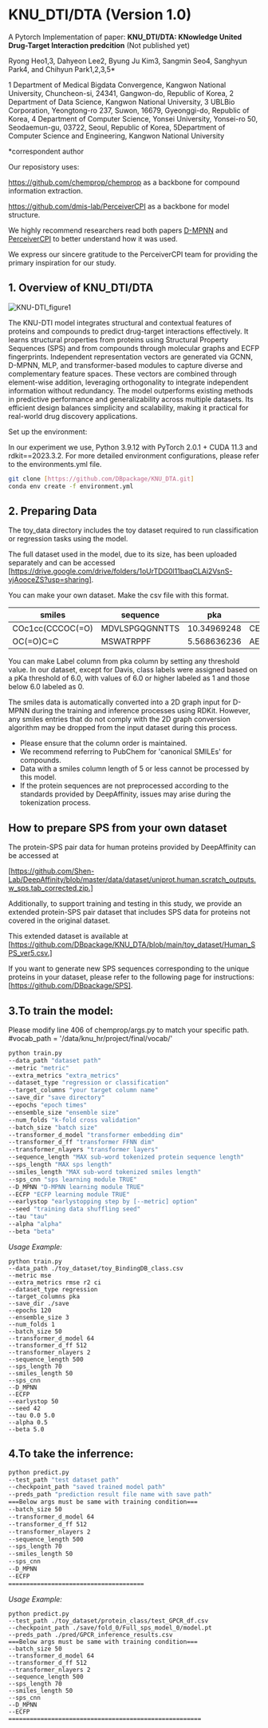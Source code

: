 # KNU_DTI/DTA (Version 1.0)
A Pytorch Implementation of paper:
**KNU_DTI/DTA: KNowledge United Drug-Target Interaction predcition** (Not published yet)

Ryong Heo1,3, Dahyeon Lee2, Byung Ju Kim3, Sangmin Seo4, Sanghyun Park4, and Chihyun Park1,2,3,5*

1 Department of Medical Bigdata Convergence, Kangwon National University, Chuncheon-si, 24341, Gangwon-do, Republic of Korea, 2 Department of Data Science, Kangwon National University, 3 UBLBio Corporation, Yeongtong-ro 237, Suwon, 16679, Gyeonggi-do, Republic of Korea, 4 Department of Computer Science, Yonsei University, Yonsei-ro 50, Seodaemun-gu, 03722, Seoul, Republic of Korea, 5Department of Computer Science and Engineering, Kangwon National University

*correspondent author

Our reposistory uses:

https://github.com/chemprop/chemprop as a backbone for compound information extraction.

https://github.com/dmis-lab/PerceiverCPI as a backbone for model structure.

We highly recommend researchers read both papers 
[D-MPNN](https://pubs.acs.org/doi/abs/10.1021/acs.jcim.9b00237) and [PerceiverCPI](https://doi.org/10.1093/bioinformatics/btac731) to better understand how it was used. 

We express our sincere gratitude to the PerceiverCPI team for providing the primary inspiration for our study.


## 1. **Overview of KNU_DTI/DTA**
![KNU-DTI_figure1](https://github.com/user-attachments/assets/8ff1e8e0-e0d2-4f5f-92ac-7f6ae274606c)

The KNU-DTI model integrates structural and contextual features of proteins and compounds to predict drug-target interactions effectively. It learns structural properties from proteins using Structural Property Sequences (SPS) and from compounds through molecular graphs and ECFP fingerprints. Independent representation vectors are generated via GCNN, D-MPNN, MLP, and transformer-based modules to capture diverse and complementary feature spaces. These vectors are combined through element-wise addition, leveraging orthogonality to integrate independent information without redundancy. The model outperforms existing methods in predictive performance and generalizability across multiple datasets. Its efficient design balances simplicity and scalability, making it practical for real-world drug discovery applications.

Set up the environment:

In our experiment we use, Python 3.9.12 with PyTorch 2.0.1 + CUDA 11.3 and rdkit==2023.3.2.
For more detailed environment configurations, please refer to the environments.yml file.

```bash
git clone [https://github.com/DBpackage/KNU_DTA.git]
conda env create -f environment.yml
```

## 2. **Preparing Data**
The toy_data directory includes the toy dataset required to run classification or regression tasks using the model.

The full dataset used in the model, due to its size, has been uploaded separately and can be accessed [https://drive.google.com/drive/folders/1oUrTDG0l11baqCLAi2VsnS-vjAooceZS?usp=sharing].

You can make your own dataset. Make the csv file with this format.

| smiles  | sequence | pka | sps | label |
| ------------- | ------------- |------------- |------------- |------------- | 
| COc1cc(CCCOC(=O)  | MDVLSPGQGNNTTS  | 10.34969248 | CEDL,BNGM,CEKM | 1 |
| OC(=O)C=C | MSWATRPPF  | 5.568636236 | AEKL,CETS,AEKM | 0 |

You can make Label column from pka column by setting any threshold value.
In our dataset, except for Davis, class labels were assigned based on a pKa threshold of 6.0, with values of 6.0 or higher labeled as 1 and those below 6.0 labeled as 0.

The smiles data is automatically converted into a 2D graph input for D-MPNN during the training and inference processes using RDKit. 
However, any smiles entries that do not comply with the 2D graph conversion algorithm may be dropped from the input dataset during this process.

* Please ensure that the column order is maintained.
* We recommend referring to PubChem for 'canonical SMILEs' for compounds.
* Data with a smiles column length of 5 or less cannot be processed by this model.
* If the protein sequences are not preprocessed according to the standards provided by DeepAffinity, issues may arise during the tokenization process.

## How to prepare SPS from your own dataset

The protein-SPS pair data for human proteins provided by DeepAffinity can be accessed at

[https://github.com/Shen-Lab/DeepAffinity/blob/master/data/dataset/uniprot.human.scratch_outputs.w_sps.tab_corrected.zip.]

Additionally, to support training and testing in this study, we provide an extended protein-SPS pair dataset that includes SPS data for proteins not covered in the original dataset. 

This extended dataset is available at [https://github.com/DBpackage/KNU_DTA/blob/main/toy_dataset/Human_SPS_ver5.csv.]

If you want to generate new SPS sequences corresponding to the unique proteins in your dataset, please refer to the following page for instructions: [https://github.com/DBpackage/SPS].

## 3.**To train the model:**

Please modify line 406 of chemprop/args.py to match your specific path.
#vocab_path = '/data/knu_hr/project/final/vocab/'

```bash
python train.py 
--data_path "dataset path"
--metric "metric"
--extra_metrics "extra_metrics" 
--dataset_type "regression or classification"
--target_columns "your target column name"
--save_dir "save directory"
--epochs "epoch times"
--ensemble_size "ensemble size"
--num_folds "k-fold cross validation"
--batch_size "batch size"
--transformer_d_model "transformer embedding dim"
--transformer_d_ff "transformer FFNN dim"
--transformer_nlayers "transformer layers"
--sequence_length "MAX sub-word tokenized protein sequence length"
--sps_length "MAX sps length"
--smiles_length "MAX sub-word tokenized smiles length"
--sps_cnn "sps learning module TRUE"
--D_MPNN "D-MPNN learning module TRUE"
--ECFP "ECFP learning module TRUE"
--earlystop "earlystopping step by [--metric] option"
--seed "training data shuffling seed"
--tau "tau"
--alpha "alpha" 
--beta "beta"
```
_Usage Example:_
~~~
python train.py 
--data_path ./toy_dataset/toy_BindingDB_class.csv
--metric mse 
--extra_metrics rmse r2 ci 
--dataset_type regression 
--target_columns pka 
--save_dir ./save
--epochs 120 
--ensemble_size 3 
--num_folds 1 
--batch_size 50 
--transformer_d_model 64 
--transformer_d_ff 512 
--transformer_nlayers 2 
--sequence_length 500 
--sps_length 70 
--smiles_length 50 
--sps_cnn 
--D_MPNN 
--ECFP 
--earlystop 50 
--seed 42 
--tau 0.0 5.0 
--alpha 0.5 
--beta 5.0
~~~

## 4.**To take the inferrence:**
```bash
python predict.py 
--test_path "test dataset path"
--checkpoint_path "saved trained model path"
--preds_path "prediction result file name with save path"
===Below args must be same with training condition===
--batch_size 50 
--transformer_d_model 64 
--transformer_d_ff 512 
--transformer_nlayers 2 
--sequence_length 500 
--sps_length 70 
--smiles_length 50 
--sps_cnn 
--D_MPNN 
--ECFP 
======================================
```
_Usage Example:_
~~~
python predict.py 
--test_path ./toy_dataset/protein_class/test_GPCR_df.csv
--checkpoint_path ./save/fold_0/Full_sps_model_0/model.pt
--preds_path ./pred/GPCR_inference_results.csv 
===Below args must be same with training condition===
--batch_size 50 
--transformer_d_model 64 
--transformer_d_ff 512 
--transformer_nlayers 2 
--sequence_length 500 
--sps_length 70 
--smiles_length 50 
--sps_cnn 
--D_MPNN 
--ECFP
======================================================
~~~
